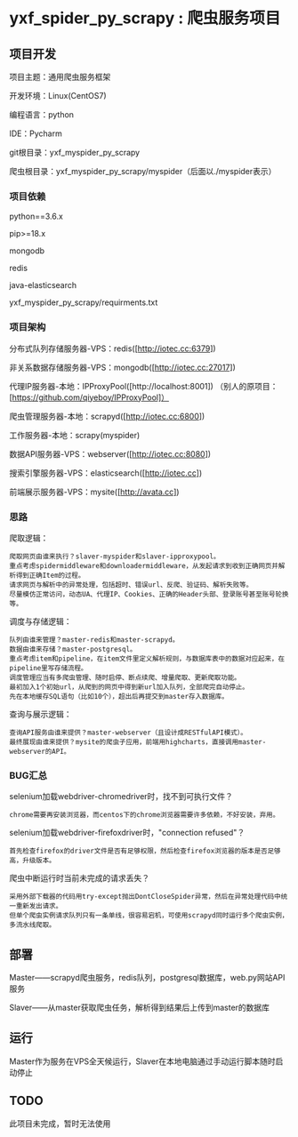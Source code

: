 yxf_spider_py_scrapy : 爬虫服务项目
=========================================================

## 项目开发

项目主题：通用爬虫服务框架  

开发环境：Linux(CentOS7)  

编程语言：python  

IDE：Pycharm  

git根目录：yxf_myspider_py_scrapy  

爬虫根目录：yxf_myspider_py_scrapy/myspider（后面以./myspider表示）  

### 项目依赖  

python==3.6.x  

pip>=18.x  

mongodb  

redis  

java-elasticsearch

yxf_myspider_py_scrapy/requirments.txt  

### 项目架构

分布式队列存储服务器-VPS：redis([http://iotec.cc:6379])  

非关系数据存储服务器-VPS：mongodb([http://iotec.cc:27017])  

代理IP服务器-本地：IPProxyPool([http://localhost:8001])  （别人的原项目：[https://github.com/qiyeboy/IPProxyPool]）  

爬虫管理服务器-本地：scrapyd([http://iotec.cc:6800])  

工作服务器-本地：scrapy(myspider)  

数据API服务器-VPS：webserver([http://iotec.cc:8080])  

搜索引擎服务器-VPS：elasticsearch([http://iotec.cc])  

前端展示服务器-VPS：mysite([http://avata.cc])  

### 思路

爬取逻辑：

	爬取网页由谁来执行？slaver-myspider和slaver-ipproxypool。
	重点考虑spidermiddleware和downloadermiddleware，从发起请求到收到正确网页并解析得到正确Item的过程。
	请求网页与解析中的异常处理，包括超时、错误url、反爬、验证码、解析失败等。
	尽量模仿正常访问，动态UA、代理IP、Cookies、正确的Header头部、登录账号甚至账号轮换等。

调度与存储逻辑：

	队列由谁来管理？master-redis和master-scrapyd。
	数据由谁来存储？master-postgresql。
	重点考虑item和pipeline，在item文件里定义解析规则，与数据库表中的数据对应起来，在pipeline里写存储流程。
	调度管理应当有多爬虫管理、随时启停、断点续爬、增量爬取、更新爬取功能。
	最初加入1个初始url，从爬到的网页中得到新url加入队列，全部爬完自动停止。
	先在本地缓存SQL语句（比如10个），超出后再提交到master存入数据库。

查询与展示逻辑：

	查询API服务由谁来提供？master-webserver（且设计成RESTfulAPI模式）。
	最终展现由谁来提供？mysite的爬虫子应用，前端用highcharts，直接调用master-webserver的API。

### BUG汇总

selenium加载webdriver-chromedriver时，找不到可执行文件？  

    chrome需要再安装浏览器，而centos下的chrome浏览器需要许多依赖，不好安装，弃用。  
    
selenium加载webdriver-firefoxdriver时，"connection refused"？  

    首先检查firefox的driver文件是否有足够权限，然后检查firefox浏览器的版本是否足够高，升级版本。  

爬虫中断运行时当前未完成的请求丢失？  

    采用外部下载器的代码用try-except抛出DontCloseSpider异常，然后在异常处理代码中统一重新发出请求。
    但单个爬虫实例请求队列只有一条单线，很容易宕机，可使用scrapyd同时运行多个爬虫实例，多流水线爬取。

## 部署

Master——scrapyd爬虫服务，redis队列，postgresql数据库，web.py网站API服务  

Slaver——从master获取爬虫任务，解析得到结果后上传到master的数据库  

## 运行

Master作为服务在VPS全天候运行，Slaver在本地电脑通过手动运行脚本随时启动停止  

## TODO

此项目未完成，暂时无法使用  
